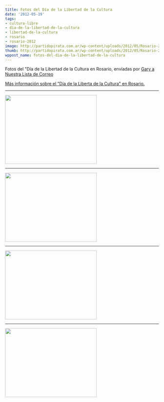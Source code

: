 ```yaml
---
title: Fotos del Día de la Libertad de la Cultura
date: '2012-05-19'
tags:
- cultura-libre
- dia-de-la-libertad-de-la-cultura
- libertad-de-la-cultura
- rosario
- rosario-2012
image: http://partidopirata.com.ar/wp-content/uploads/2012/05/Rosario-2012a-059.jpg
thumb: http://partidopirata.com.ar/wp-content/uploads/2012/05/Rosario-2012a-059-150x150.jpg
wppost_name: fotos-del-dia-de-la-libertad-de-la-cultura
---
```


Fotos del "Día de la Libertad de la Cultura en Rosario, envíadas por <a href="http://lists.partidopirata.com.ar/pipermail/general-partidopirata.com.ar/2012-May/017630.html">Gary a Nuestra Lista de Correo</a>

<a href="http://partidopirata.com.ar/4448/sabado-19-de-mayo-dia-de-la-libertad-de-la-cultura-culture-freedom-day-2012-en-rosario">Más información sobre el "Día de la Liberta de la Cultura" en Rosario.</a>

<hr />

<a href="http://partidopirata.com.ar/wp-content/uploads/2012/05/Rosario-2012a-061.jpg"><img class="size-medium wp-image-4504" title="Rosario 2012a 061" src="http://partidopirata.com.ar/wp-content/uploads/2012/05/Rosario-2012a-061-300x225.jpg" alt="" width="300" height="225" /></a>


<hr />

<a href="http://partidopirata.com.ar/wp-content/uploads/2012/05/Rosario-2012a-0601.jpg"><img class="size-medium wp-image-4503" title="Rosario 2012a 060" src="http://partidopirata.com.ar/wp-content/uploads/2012/05/Rosario-2012a-0601-300x225.jpg" alt="" width="300" height="225" /></a>


<hr />

<a href="http://partidopirata.com.ar/wp-content/uploads/2012/05/Rosario-2012a-058.jpg"><img class="size-medium wp-image-4500" title="Rosario 2012a 058" src="http://partidopirata.com.ar/wp-content/uploads/2012/05/Rosario-2012a-058-300x225.jpg" alt="" width="300" height="225" /></a>


<hr />

<a href="http://partidopirata.com.ar/wp-content/uploads/2012/05/Rosario-2012a-059.jpg"><img class="size-medium wp-image-4501" title="Rosario 2012a 059" src="http://partidopirata.com.ar/wp-content/uploads/2012/05/Rosario-2012a-059-300x225.jpg" alt="" width="300" height="225" /></a>

